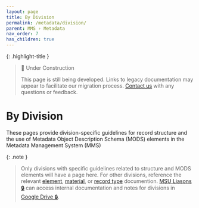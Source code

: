 ```yaml
---
layout: page
title: By Division
permalink: /metadata/division/
parent: MMS › Metadata
nav_order: 7
has_children: true
---
```


{: .highlight-title }
> 🚧 Under Construction
>
> This page is still being developed. Links to legacy documentation may appear to facilitate our migration process. [Contact us](/metadata-documentation/contact/) with any questions or feedback.

# By Division

These pages provide division-specific guidelines for record structure and the use of Metadata Object Description Schema (MODS) elements in the Metadata Management System (MMS)

{: .note }
> Only divisions with specific guidelines related to structure and MODS elements will have a page here. For other divisions, reference the relevant [element](https://nypl.github.io/metadata-documentation/metadata/element/), [material](https://nypl.github.io/metadata-documentation/metadata/material/), or [record type](https://nypl.github.io/metadata-documentation/metadata/record-type/) documention. [MSU Liasons 🔒](https://docs.google.com/spreadsheets/d/1P-YDJigon640fTCLP4Ig4-zmzqrX88v5M24ShuxFNVY/edit?gid=0) can access internal documentation and notes for divisions in [Google Drive 🔒](https://drive.google.com/drive/folders/11CNP5WUifNH2diH-GMfvW3Zd32YK7uw0).